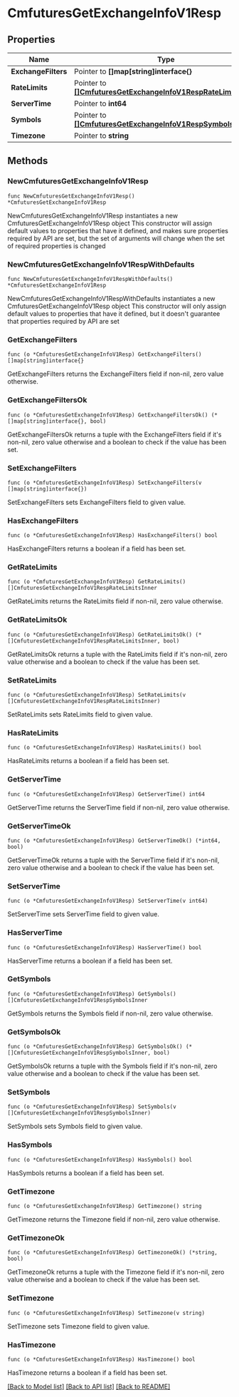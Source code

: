 # CmfuturesGetExchangeInfoV1Resp

## Properties

Name | Type | Description | Notes
------------ | ------------- | ------------- | -------------
**ExchangeFilters** | Pointer to **[]map[string]interface{}** |  | [optional] 
**RateLimits** | Pointer to [**[]CmfuturesGetExchangeInfoV1RespRateLimitsInner**](CmfuturesGetExchangeInfoV1RespRateLimitsInner.md) |  | [optional] 
**ServerTime** | Pointer to **int64** |  | [optional] 
**Symbols** | Pointer to [**[]CmfuturesGetExchangeInfoV1RespSymbolsInner**](CmfuturesGetExchangeInfoV1RespSymbolsInner.md) |  | [optional] 
**Timezone** | Pointer to **string** |  | [optional] 

## Methods

### NewCmfuturesGetExchangeInfoV1Resp

`func NewCmfuturesGetExchangeInfoV1Resp() *CmfuturesGetExchangeInfoV1Resp`

NewCmfuturesGetExchangeInfoV1Resp instantiates a new CmfuturesGetExchangeInfoV1Resp object
This constructor will assign default values to properties that have it defined,
and makes sure properties required by API are set, but the set of arguments
will change when the set of required properties is changed

### NewCmfuturesGetExchangeInfoV1RespWithDefaults

`func NewCmfuturesGetExchangeInfoV1RespWithDefaults() *CmfuturesGetExchangeInfoV1Resp`

NewCmfuturesGetExchangeInfoV1RespWithDefaults instantiates a new CmfuturesGetExchangeInfoV1Resp object
This constructor will only assign default values to properties that have it defined,
but it doesn't guarantee that properties required by API are set

### GetExchangeFilters

`func (o *CmfuturesGetExchangeInfoV1Resp) GetExchangeFilters() []map[string]interface{}`

GetExchangeFilters returns the ExchangeFilters field if non-nil, zero value otherwise.

### GetExchangeFiltersOk

`func (o *CmfuturesGetExchangeInfoV1Resp) GetExchangeFiltersOk() (*[]map[string]interface{}, bool)`

GetExchangeFiltersOk returns a tuple with the ExchangeFilters field if it's non-nil, zero value otherwise
and a boolean to check if the value has been set.

### SetExchangeFilters

`func (o *CmfuturesGetExchangeInfoV1Resp) SetExchangeFilters(v []map[string]interface{})`

SetExchangeFilters sets ExchangeFilters field to given value.

### HasExchangeFilters

`func (o *CmfuturesGetExchangeInfoV1Resp) HasExchangeFilters() bool`

HasExchangeFilters returns a boolean if a field has been set.

### GetRateLimits

`func (o *CmfuturesGetExchangeInfoV1Resp) GetRateLimits() []CmfuturesGetExchangeInfoV1RespRateLimitsInner`

GetRateLimits returns the RateLimits field if non-nil, zero value otherwise.

### GetRateLimitsOk

`func (o *CmfuturesGetExchangeInfoV1Resp) GetRateLimitsOk() (*[]CmfuturesGetExchangeInfoV1RespRateLimitsInner, bool)`

GetRateLimitsOk returns a tuple with the RateLimits field if it's non-nil, zero value otherwise
and a boolean to check if the value has been set.

### SetRateLimits

`func (o *CmfuturesGetExchangeInfoV1Resp) SetRateLimits(v []CmfuturesGetExchangeInfoV1RespRateLimitsInner)`

SetRateLimits sets RateLimits field to given value.

### HasRateLimits

`func (o *CmfuturesGetExchangeInfoV1Resp) HasRateLimits() bool`

HasRateLimits returns a boolean if a field has been set.

### GetServerTime

`func (o *CmfuturesGetExchangeInfoV1Resp) GetServerTime() int64`

GetServerTime returns the ServerTime field if non-nil, zero value otherwise.

### GetServerTimeOk

`func (o *CmfuturesGetExchangeInfoV1Resp) GetServerTimeOk() (*int64, bool)`

GetServerTimeOk returns a tuple with the ServerTime field if it's non-nil, zero value otherwise
and a boolean to check if the value has been set.

### SetServerTime

`func (o *CmfuturesGetExchangeInfoV1Resp) SetServerTime(v int64)`

SetServerTime sets ServerTime field to given value.

### HasServerTime

`func (o *CmfuturesGetExchangeInfoV1Resp) HasServerTime() bool`

HasServerTime returns a boolean if a field has been set.

### GetSymbols

`func (o *CmfuturesGetExchangeInfoV1Resp) GetSymbols() []CmfuturesGetExchangeInfoV1RespSymbolsInner`

GetSymbols returns the Symbols field if non-nil, zero value otherwise.

### GetSymbolsOk

`func (o *CmfuturesGetExchangeInfoV1Resp) GetSymbolsOk() (*[]CmfuturesGetExchangeInfoV1RespSymbolsInner, bool)`

GetSymbolsOk returns a tuple with the Symbols field if it's non-nil, zero value otherwise
and a boolean to check if the value has been set.

### SetSymbols

`func (o *CmfuturesGetExchangeInfoV1Resp) SetSymbols(v []CmfuturesGetExchangeInfoV1RespSymbolsInner)`

SetSymbols sets Symbols field to given value.

### HasSymbols

`func (o *CmfuturesGetExchangeInfoV1Resp) HasSymbols() bool`

HasSymbols returns a boolean if a field has been set.

### GetTimezone

`func (o *CmfuturesGetExchangeInfoV1Resp) GetTimezone() string`

GetTimezone returns the Timezone field if non-nil, zero value otherwise.

### GetTimezoneOk

`func (o *CmfuturesGetExchangeInfoV1Resp) GetTimezoneOk() (*string, bool)`

GetTimezoneOk returns a tuple with the Timezone field if it's non-nil, zero value otherwise
and a boolean to check if the value has been set.

### SetTimezone

`func (o *CmfuturesGetExchangeInfoV1Resp) SetTimezone(v string)`

SetTimezone sets Timezone field to given value.

### HasTimezone

`func (o *CmfuturesGetExchangeInfoV1Resp) HasTimezone() bool`

HasTimezone returns a boolean if a field has been set.


[[Back to Model list]](../README.md#documentation-for-models) [[Back to API list]](../README.md#documentation-for-api-endpoints) [[Back to README]](../README.md)


